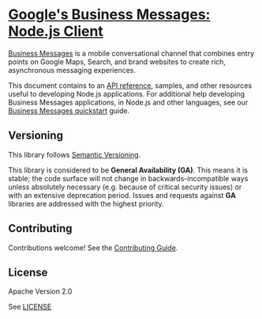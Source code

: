 # [Google's Business Messages: Node.js Client](https://github.com/google-business-communications/nodejs-businessmessages)

[Business Messages](https://developers.google.com/business-communications/business-messages/guides/learn) is a mobile conversational channel that combines entry points on Google Maps, Search, and brand websites to create rich, asynchronous messaging experiences.

This document contains to an [API reference](https://developers.google.com/business-communications/business-messages/reference/rest), samples,
and other resources useful to developing Node.js applications.
For additional help developing Business Messages applications, in Node.js and other languages, see our
[Business Messages quickstart](https://developers.google.com/business-communications/business-messages/guides/quickstarts/echo-agent)
guide.


## Versioning

This library follows [Semantic Versioning](http://semver.org/).


This library is considered to be **General Availability (GA)**. This means it
is stable; the code surface will not change in backwards-incompatible ways
unless absolutely necessary (e.g. because of critical security issues) or with
an extensive deprecation period. Issues and requests against **GA** libraries
are addressed with the highest priority.

## Contributing

Contributions welcome! See the [Contributing Guide](https://github.com/google-business-communications/nodejs-businessmessages/CONTRIBUTING.md).

## License

Apache Version 2.0

See [LICENSE](https://github.com/google-business-communications/nodejs-businessmessages/LICENSE)

